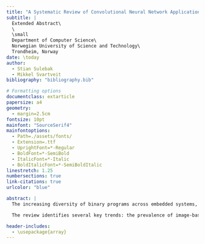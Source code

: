 ```yaml
---
title: "A Systematic Review of Convolutional Neural Network Applications in Raw Binary Code Analysis"
subtitle: |
  Extended Abstract\
  \
  \small
  Department of Computer Science\
  Norwegian University of Science and Technology\
  Trondheim, Norway
date: \today
author:
  - Stian Sulebak
  - Mikkel Svartveit
bibliography: "bibliography.bib"

# Formatting options
documentclass: extarticle
papersize: a4
geometry:
  - margin=2.5cm
fontsize: 10pt
mainfont: "SourceSerif4"
mainfontoptions:
  - Path=./assets/fonts/
  - Extension=.ttf
  - UprightFont=*-Regular
  - BoldFont=*-SemiBold
  - ItalicFont=*-Italic
  - BoldItalicFont=*-SemiBoldItalic
linestretch: 1.25
numbersections: true
link-citations: true
urlcolor: "blue"

abstract: |
  The increasing diversity of binary programs across embedded systems, IoT devices, and various digital platforms has created a need for effective binary code analysis techniques. We present a structured literature review examining the application of convolutional neural networks (CNN) to binary code analysis, with a particular focus on approaches that operate directly on raw binaries without requiring disassembly. Through a systematic review of 20 primary studies from the Scopus database, we analyze and compare different approaches based on their binary code representation methods, network architectures, and targeted features. Our findings reveal that while malware classification dominates the current applications (18 out of 20 studies), CNN have also shown promise in detection of compiler optimization levels. 

  The review identifies several key trends: the prevalence of image-based binary representations, the effectiveness of transfer learning using pre-trained models like VGG-16, and the emergence of specialized CNN architectures designed specifically for binary analysis. We find that state-of-the-art approaches achieve accuracies above 99% in malware classification tasks, with recent innovations in network architecture and data preprocessing contributing to these improvements. This comprehensive analysis provides insights into the current state of CNN-based binary code analysis and identifies directions for future research in the field.

header-includes:
  - \usepackage{array}
---
```

